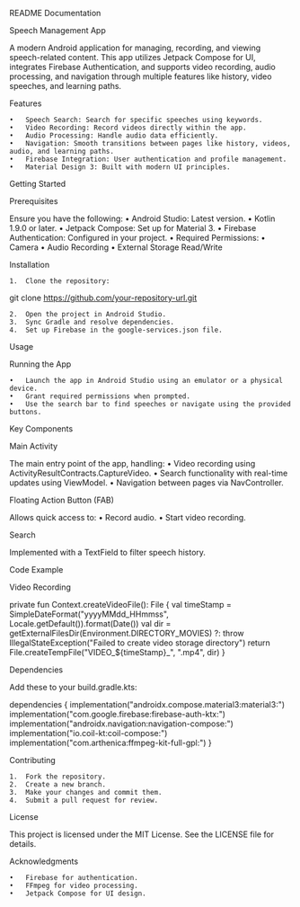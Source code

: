 
README Documentation

Speech Management App

A modern Android application for managing, recording, and viewing speech-related content. This app utilizes Jetpack Compose for UI, integrates Firebase Authentication, and supports video recording, audio processing, and navigation through multiple features like history, video speeches, and learning paths.

Features

	•	Speech Search: Search for specific speeches using keywords.
	•	Video Recording: Record videos directly within the app.
	•	Audio Processing: Handle audio data efficiently.
	•	Navigation: Smooth transitions between pages like history, videos, audio, and learning paths.
	•	Firebase Integration: User authentication and profile management.
	•	Material Design 3: Built with modern UI principles.

Getting Started

Prerequisites

Ensure you have the following:
	•	Android Studio: Latest version.
	•	Kotlin 1.9.0 or later.
	•	Jetpack Compose: Set up for Material 3.
	•	Firebase Authentication: Configured in your project.
	•	Required Permissions:
	•	Camera
	•	Audio Recording
	•	External Storage Read/Write

Installation

	1.	Clone the repository:

git clone https://github.com/your-repository-url.git


	2.	Open the project in Android Studio.
	3.	Sync Gradle and resolve dependencies.
	4.	Set up Firebase in the google-services.json file.

Usage

Running the App

	•	Launch the app in Android Studio using an emulator or a physical device.
	•	Grant required permissions when prompted.
	•	Use the search bar to find speeches or navigate using the provided buttons.

Key Components

Main Activity

The main entry point of the app, handling:
	•	Video recording using ActivityResultContracts.CaptureVideo.
	•	Search functionality with real-time updates using ViewModel.
	•	Navigation between pages via NavController.

Floating Action Button (FAB)

Allows quick access to:
	•	Record audio.
	•	Start video recording.

Search

Implemented with a TextField to filter speech history.

Code Example

Video Recording

private fun Context.createVideoFile(): File {
    val timeStamp = SimpleDateFormat("yyyyMMdd_HHmmss", Locale.getDefault()).format(Date())
    val dir = getExternalFilesDir(Environment.DIRECTORY_MOVIES)
        ?: throw IllegalStateException("Failed to create video storage directory")
    return File.createTempFile("VIDEO_${timeStamp}_", ".mp4", dir)
}

Dependencies

Add these to your build.gradle.kts:

dependencies {
    implementation("androidx.compose.material3:material3:<version>")
    implementation("com.google.firebase:firebase-auth-ktx:<version>")
    implementation("androidx.navigation:navigation-compose:<version>")
    implementation("io.coil-kt:coil-compose:<version>")
    implementation("com.arthenica:ffmpeg-kit-full-gpl:<version>")
}

Contributing

	1.	Fork the repository.
	2.	Create a new branch.
	3.	Make your changes and commit them.
	4.	Submit a pull request for review.

License

This project is licensed under the MIT License. See the LICENSE file for details.

Acknowledgments

	•	Firebase for authentication.
	•	FFmpeg for video processing.
	•	Jetpack Compose for UI design.


